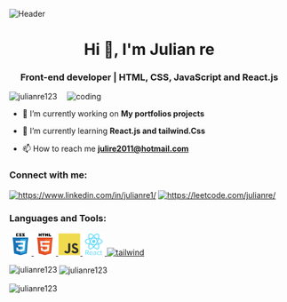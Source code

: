 ![Header](./your-header-image-name.png)
<h1 align="center">Hi 👋, I'm Julian re</h1>
<h3 align="center">Front-end developer | HTML, CSS, JavaScript and React.js</h3>
<img align="right" alt="coding" width="400" src="https://www.lambdatest.com/resources/images/news24.gif"/>

<p align="left"> <img src="https://komarev.com/ghpvc/?username=julianre123&label=Profile%20views&color=0e75b6&style=flat" alt="julianre123" /> </p>

- 🔭 I’m currently working on **My portfolios projects**

- 🌱 I’m currently learning **React.js and tailwind.Css**

- 📫 How to reach me **julire2011@hotmail.com**

<h3 align="left">Connect with me:</h3>
<p align="left">
<a href="https://linkedin.com/in/https://www.linkedin.com/in/julianre1/" target="blank"><img align="center" src="https://raw.githubusercontent.com/rahuldkjain/github-profile-readme-generator/master/src/images/icons/Social/linked-in-alt.svg" alt="https://www.linkedin.com/in/julianre1/" height="30" width="40" /></a>
<a href="https://www.leetcode.com/https://leetcode.com/julianre/" target="blank"><img align="center" src="https://raw.githubusercontent.com/rahuldkjain/github-profile-readme-generator/master/src/images/icons/Social/leet-code.svg" alt="https://leetcode.com/julianre/" height="30" width="40" /></a>
</p>

<h3 align="left">Languages and Tools:</h3>
<p align="left"> <a href="https://www.w3schools.com/css/" target="_blank" rel="noreferrer"> <img src="https://raw.githubusercontent.com/devicons/devicon/master/icons/css3/css3-original-wordmark.svg" alt="css3" width="40" height="40"/> </a> <a href="https://www.w3.org/html/" target="_blank" rel="noreferrer"> <img src="https://raw.githubusercontent.com/devicons/devicon/master/icons/html5/html5-original-wordmark.svg" alt="html5" width="40" height="40"/> </a> <a href="https://developer.mozilla.org/en-US/docs/Web/JavaScript" target="_blank" rel="noreferrer"> <img src="https://raw.githubusercontent.com/devicons/devicon/master/icons/javascript/javascript-original.svg" alt="javascript" width="40" height="40"/> </a> <a href="https://reactjs.org/" target="_blank" rel="noreferrer"> <img src="https://raw.githubusercontent.com/devicons/devicon/master/icons/react/react-original-wordmark.svg" alt="react" width="40" height="40"/> </a> <a href="https://tailwindcss.com/" target="_blank" rel="noreferrer"> <img src="https://www.vectorlogo.zone/logos/tailwindcss/tailwindcss-icon.svg" alt="tailwind" width="40" height="40"/> </a> </p>

<p><img align="left" src="https://github-readme-stats.vercel.app/api/top-langs?username=julianre123&show_icons=true&locale=en&layout=compact" alt="julianre123" /></p>

<p>&nbsp;<img align="center" src="https://github-readme-stats.vercel.app/api?username=julianre123&show_icons=true&locale=en" alt="julianre123" /></p>

<p><img align="center" src="https://github-readme-streak-stats.herokuapp.com/?user=julianre123&" alt="julianre123" /></p>

